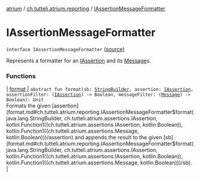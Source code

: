 [atrium](../../index.md) / [ch.tutteli.atrium.reporting](../index.md) / [IAssertionMessageFormatter](.)

# IAssertionMessageFormatter

`interface IAssertionMessageFormatter` [(source)](https://github.com/robstoll/atrium/tree/master/atrium-api/src/main/kotlin/ch/tutteli/atrium/reporting/IAssertionMessageFormatter.kt#L10)

Represents a formatter for an [IAssertion](../../ch.tutteli.atrium.assertions/-i-assertion/index.md) and its [Message](../../ch.tutteli.atrium.assertions/-message/index.md)s.

### Functions

| [format](format.md) | `abstract fun format(sb: `[`StringBuilder`](http://docs.oracle.com/javase/6/docs/api/java/lang/StringBuilder.html)`, assertion: `[`IAssertion`](../../ch.tutteli.atrium.assertions/-i-assertion/index.md)`, assertionFilter: (`[`IAssertion`](../../ch.tutteli.atrium.assertions/-i-assertion/index.md)`) -> Boolean, messageFilter: (`[`Message`](../../ch.tutteli.atrium.assertions/-message/index.md)`) -> Boolean): Unit`<br>Formats the given [assertion](format.md#ch.tutteli.atrium.reporting.IAssertionMessageFormatter$format(java.lang.StringBuilder, ch.tutteli.atrium.assertions.IAssertion, kotlin.Function1((ch.tutteli.atrium.assertions.IAssertion, kotlin.Boolean)), kotlin.Function1((ch.tutteli.atrium.assertions.Message, kotlin.Boolean)))/assertion) and appends the result to the given [sb](format.md#ch.tutteli.atrium.reporting.IAssertionMessageFormatter$format(java.lang.StringBuilder, ch.tutteli.atrium.assertions.IAssertion, kotlin.Function1((ch.tutteli.atrium.assertions.IAssertion, kotlin.Boolean)), kotlin.Function1((ch.tutteli.atrium.assertions.Message, kotlin.Boolean)))/sb). |

